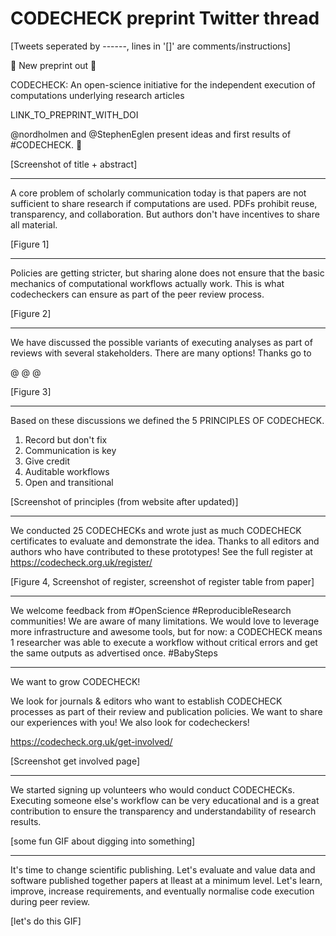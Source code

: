 

# CODECHECK preprint Twitter thread

[Tweets seperated by ------, lines in '[]' are comments/instructions]

📢 New preprint out 📢

CODECHECK: An open-science initiative for the independent execution of computations underlying research articles

LINK_TO_PREPRINT_WITH_DOI

@nordholmen and @StephenEglen present ideas and first results of #CODECHECK. 🧵

[Screenshot of title + abstract]

------

A core problem of scholarly communication today is that papers are not sufficient to share research if computations are used. PDFs prohibit reuse, transparency, and collaboration. But authors don't have incentives to share all material.

[Figure 1]

------

Policies are getting stricter, but sharing alone does not ensure that the basic mechanics of computational workflows actually work. This is what codecheckers can ensure as part of the peer review process.

[Figure 2]

------

We have discussed the possible variants of executing analyses as part of reviews with several stakeholders. There are many options! Thanks go to

@
@
@

[Figure 3]

------

Based on these discussions we defined the 5 PRINCIPLES OF CODECHECK.
1. Record but don't fix
2. Communication is key
3. Give credit
4. Auditable workflows
5. Open and transitional

[Screenshot of principles (from website after updated)]

------

We conducted 25 CODECHECKs and wrote just as much CODECHECK certificates to evaluate and demonstrate the idea. Thanks to all editors and authors who have contributed to these prototypes! See the full register at https://codecheck.org.uk/register/

[Figure 4, Screenshot of register, screenshot of register table from paper]

------

We welcome feedback from #OpenScience #ReproducibleResearch communities!
We are aware of many limitations. We would love to leverage more infrastructure and awesome tools, but for now: a CODECHECK means 1 researcher was able to execute a workflow without critical errors and get the same outputs as advertised once. #BabySteps

------

We want to grow CODECHECK!

We look for journals & editors who want to establish CODECHECK processes as part of their review and publication policies. We want to share our experiences with you!
We also look for codecheckers!

https://codecheck.org.uk/get-involved/

[Screenshot get involved page]

------

We started signing up volunteers who would conduct CODECHECKs. Executing someone else's workflow can be very educational and is a great contribution to ensure the transparency and understandability of research results.

[some fun GIF about digging into something]

------

It's time to change scientific publishing. Let's evaluate and value data and software published together papers at lleast at a minimum level. Let's learn, improve, increase requirements, and eventually normalise code execution during peer review.

[let's do this GIF]
